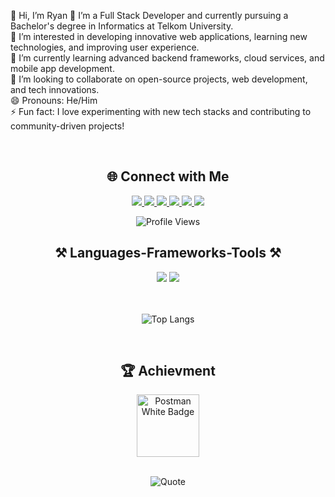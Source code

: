 👋 Hi, I’m Ryan
🔭 I’m a Full Stack Developer and currently pursuing a Bachelor's degree in Informatics at Telkom University.  
👀 I’m interested in developing innovative web applications, learning new technologies, and improving user experience.  
🌱 I’m currently learning advanced backend frameworks, cloud services, and mobile app development.  
💞️ I’m looking to collaborate on open-source projects, web development, and tech innovations.  
😄 Pronouns: He/Him  
⚡ Fun fact: I love experimenting with new tech stacks and contributing to community-driven projects!

<br/>

<h2 align="center">🌐 Connect with Me</h2>

<div align="center">

<a href="https://discord.gg/naufalazryan" target="_blank">
    <img src="https://img.shields.io/badge/Discord-7289DA?style=for-the-badge&logo=discord&logoColor=white" />
</a>
<a href="https://facebook.com/naufalazryan" target="_blank">
    <img src="https://img.shields.io/badge/Facebook-1877F2?style=for-the-badge&logo=facebook&logoColor=white" />
</a>
<a href="https://instagram.com/naufalazryan" target="_blank">
    <img src="https://img.shields.io/badge/Instagram-E4405F?style=for-the-badge&logo=instagram&logoColor=white" />
</a>
<a href="https://linkedin.com/in/naufalazryan" target="_blank">
    <img src="https://img.shields.io/badge/LinkedIn-0077B5?style=for-the-badge&logo=linkedin&logoColor=white" />
</a>
<a href="https://twitter.com/naufalazryan" target="_blank">
    <img src="https://img.shields.io/badge/Twitter-1DA1F2?style=for-the-badge&logo=twitter&logoColor=white" />
</a>
<a href="https://youtube.com/@naufalazryan" target="_blank">
    <img src="https://img.shields.io/badge/YouTube-FF0000?style=for-the-badge&logo=youtube&logoColor=white" />
</a>

![Profile Views](https://komarev.com/ghpvc/?username=naufalazryan&label=Profile%20Views&color=0e75b6&style=for-the-badge)
</div>


<h2 align="center">⚒️ Languages-Frameworks-Tools ⚒️</h2>

<div align="center">
    <img src="https://skillicons.dev/icons?i=react,bootstrap,mui,html,css,vscode,github,figma,tailwind,git,golang" />
    <img src="https://skillicons.dev/icons?i=nodejs,python,javascript,typescript,express,firebase,java,nextjs,mysql" /><br>
</div>

<br/>

<br/>

<div align="center">

  ![Top Langs](https://github-readme-stats.vercel.app/api/top-langs/?username=naufalazryan&layout=compact)
    
</div>

<br/>

<h2 align="center">🏆 Achievment</h2>

<div align="center">


<a href="https://gssoc.girlscript.tech/leaderboard" target="_blank">
<img src="https://raw.githubusercontent.com/GSSoC24/Postman-Challenge/main/docs/assets/Postman%20White.png" width="100px" height="100px" alt="Postman White Badge" /></a>
    
</div>

<br/>

<div align="center">

![Quote](https://quotes-github-readme.vercel.app/api?type=horizontal&theme=tokyonight)
    
</div>

<br/>

  



